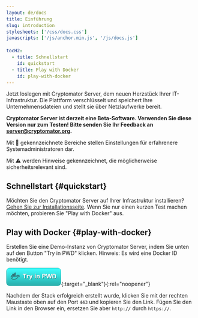 ```yaml
---
layout: de/docs
title: Einführung
slug: introduction
stylesheets: ['/css/docs.css']
javascripts: ['/js/anchor.min.js', '/js/docs.js']

tocH2:
  - title: Schnellstart
    id: quickstart
  - title: Play with Docker
    id: play-with-docker
---
```

<p class="lead">Jetzt loslegen mit Cryptomator Server, dem neuen Herzstück Ihrer IT-Infrastruktur. Die Plattform verschlüsselt und speichert Ihre Unternehmensdateien und stellt sie über Netzlaufwerke bereit.</p>

**Cryptomator Server ist derzeit eine Beta-Software. Verwenden Sie diese Version nur zum Testen! Bitte senden Sie Ihr Feedback an [server@cryptomator.org](mailto:server@cryptomator.org).**

Mit :wrench: gekennzeichnete Bereiche stellen Einstellungen für erfahrenere Systemadministratoren dar.

Mit :warning: werden Hinweise gekennzeichnet, die möglicherweise sicherheitsrelevant sind.

## Schnellstart {#quickstart}
Möchten Sie den Cryptomator Server auf Ihrer Infrastruktur installieren? [Gehen Sie zur Installationsseite](/docs/installation/). Wenn Sie nur einen kurzen Test machen möchten, probieren Sie "Play with Docker" aus.

## Play with Docker {#play-with-docker}
Erstellen Sie eine Demo-Instanz von Cryptomator Server, indem Sie unten auf den Button "Try in PWD" klicken. Hinweis: Es wird eine Docker ID benötigt.

[![Try in PWD](/assets/pwd/button.png)](http://play-with-docker.com/?stack=https%3A%2F%2Fserver.cryptomator.org%2Fassets%2Fpwd%2Fdocker-compose.yml&stack_name=cryptomator-server){:target="_blank"}{:rel="noopener"}

Nachdem der Stack erfolgreich erstellt wurde, klicken Sie mit der rechten Maustaste oben auf den Port `443` und kopieren Sie den Link. Fügen Sie den Link in den Browser ein, ersetzen Sie aber `http://` durch `https://`.
